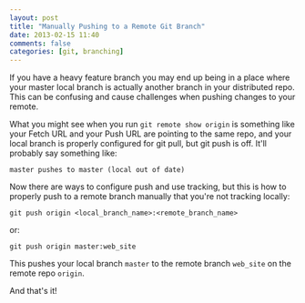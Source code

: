 ```yaml
---
layout: post
title: "Manually Pushing to a Remote Git Branch"
date: 2013-02-15 11:40
comments: false
categories: [git, branching]
---
```

If you have a heavy feature branch you may end up being in a place where your master local branch is actually another branch in your distributed repo. This can be confusing and cause challenges when pushing changes to your remote.

What you might see when you run `git remote show origin` is something like your Fetch URL and your Push URL are pointing to the same repo, and your local branch is properly configured for git pull, but git push is off.  It'll probably say something like:

`master pushes to master (local out of date)`

Now there are ways to configure push and use tracking, but this is how to properly push to a remote branch manually that you're not tracking locally:

`git push origin <local_branch_name>:<remote_branch_name>`

or:

`git push origin master:web_site`

This pushes your local branch `master` to the remote branch `web_site` on the remote repo `origin`.

And that's it!
